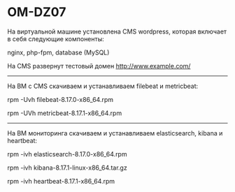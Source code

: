 # OM-DZ07
На виртуальной машине установлена CMS wordpress, которая включает в себя следующие компоненты:

nginx, php-fpm, database (MySQL)

На CMS развернут тестовый домен http://www.example.com/

---

На ВМ с CMS скачиваем и устанавливаем filebeat и metricbeat:

rpm -Uvh filebeat-8.17.0-x86_64.rpm

rpm -UVh metricbeat-8.17.1-x86_64.rpm

---

На ВМ мониторинга скачиваем и устанавливаем  elasticsearch, kibana и heartbeat:

rpm -ivh elasticsearch-8.17.0-x86_64.rpm

rpm -ivh kibana-8.17.1-linux-x86_64.tar.gz

rpm -ivh heartbeat-8.17.1-x86_64.rpm







